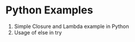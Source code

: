 Python Examples
=====================
1. Simple Closure and Lambda example in Python 
2. Usage of else in try
